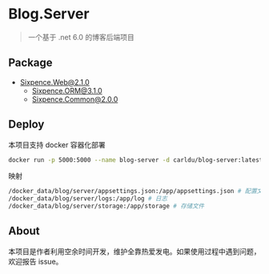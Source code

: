 # Blog.Server

> 一个基于 .net 6.0 的博客后端项目

## Package

+ Sixpence.Web@2.1.0
  + Sixpence.ORM@3.1.0
  + Sixpence.Common@2.0.0

## Deploy

本项目支持 docker 容器化部署

```bash
docker run -p 5000:5000 --name blog-server -d carldu/blog-server:latest
```

映射

```bash
/docker_data/blog/server/appsettings.json:/app/appsettings.json # 配置文件`appsettings.json`
/docker_data/blog/server/logs:/app/log # 日志
/docker_data/blog/server/storage:/app/storage # 存储文件
```

## About

本项目是作者利用空余时间开发，维护全靠热爱发电。如果使用过程中遇到问题，欢迎报告 issue。